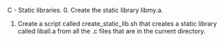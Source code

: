 C - Static libraries.
0. Create the static library libmy.a.
1. Create a script called create_static_lib.sh that creates a static library called liball.a from all the .c files that are in the current directory.
